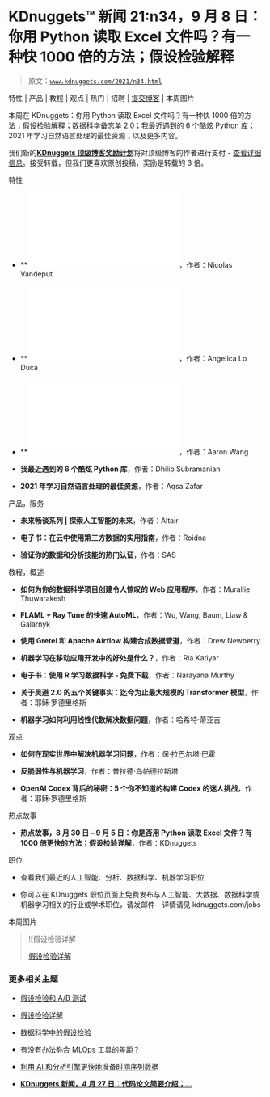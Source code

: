 # KDnuggets™ 新闻 21:n34，9 月 8 日：你用 Python 读取 Excel 文件吗？有一种快 1000 倍的方法；假设检验解释

> 原文：[`www.kdnuggets.com/2021/n34.html`](https://www.kdnuggets.com/2021/n34.html)

特性 | 产品 | 教程 | 观点 | 热门 | 招聘 | [提交博客](https://www.kdnuggets.com/news/submissions.html) | 本周图片

本周在 KDnuggets：你用 Python 读取 Excel 文件吗？有一种快 1000 倍的方法；假设检验解释；数据科学备忘单 2.0；我最近遇到的 6 个酷炫 Python 库；2021 年学习自然语言处理的最佳资源；以及更多内容。

我们新的[**KDnuggets 顶级博客奖励计划**](https://www.kdnuggets.com/2021/04/kdnuggets-top-authors-reward-program.html)将对顶级博客的作者进行支付 - [查看详细信息](https://www.kdnuggets.com/2021/04/kdnuggets-top-authors-reward-program.html)。接受转载，但我们更喜欢原创投稿，奖励是转载的 3 倍。

特性

+   **![金牌博客你用 Python 读取 Excel 文件吗？有一种快 1000 倍的方法**](img/excel-files-python-1000x-faster-way.html)，作者：Nicolas Vandeput

+   **![金牌博客假设检验解释**](img/hypothesis-testing-explained.html)，作者：Angelica Lo Duca

+   **![银牌博客数据科学备忘单 2.0**](img/data-science-cheat-sheet.html)，作者：Aaron Wang

+   **我最近遇到的 6 个酷炫 Python 库**，作者：Dhilip Subramanian

+   **2021 年学习自然语言处理的最佳资源**，作者：Aqsa Zafar

产品，服务

+   **未来畅谈系列 | 探索人工智能的未来**，作者：Altair

+   **电子书：在云中使用第三方数据的实用指南**，作者：Roidna

+   **验证你的数据和分析技能的热门认证**，作者：SAS

教程，概述

+   **如何为你的数据科学项目创建令人惊叹的 Web 应用程序**，作者：Murallie Thuwarakesh

+   **FLAML + Ray Tune 的快速 AutoML**，作者：Wu, Wang, Baum, Liaw & Galarnyk

+   **使用 Gretel 和 Apache Airflow 构建合成数据管道**，作者：Drew Newberry

+   **机器学习在移动应用开发中的好处是什么？**，作者：Ria Katiyar

+   **电子书：使用 R 学习数据科学 - 免费下载**，作者：Narayana Murthy

+   **关于吴道 2.0 的五个关键事实：迄今为止最大规模的 Transformer 模型**，作者：耶稣·罗德里格斯

+   **机器学习如何利用线性代数解决数据问题**，作者：哈希特·蒂亚吉

观点

+   **如何在现实世界中解决机器学习问题**，作者：保·拉巴尔塔·巴霍

+   **反脆弱性与机器学习**，作者：普拉德·乌帕德拉斯塔

+   **OpenAI Codex 背后的秘密：5 个你不知道的构建 Codex 的迷人挑战**，作者：耶稣·罗德里格斯

热点故事

+   **热点故事，8 月 30 日 – 9 月 5 日：你是否用 Python 读取 Excel 文件？有 1000 倍更快的方法；假设检验详解**，作者：KDnuggets

职位

+   查看我们最近的人工智能、分析、数据科学、机器学习职位

+   你可以在 KDnuggets 职位页面上免费发布与人工智能、大数据、数据科学或机器学习相关的行业或学术职位，请发邮件 - 详情请见 kdnuggets.com/jobs

本周图片

> ![假设检验详解
> 
> [假设检验详解](https://www.kdnuggets.com/2021/09/hypothesis-testing-explained.html)

### 更多相关主题

+   [假设检验和 A/B 测试](https://www.kdnuggets.com/hypothesis-testing-and-ab-testing)

+   [假设检验详解](https://www.kdnuggets.com/2021/09/hypothesis-testing-explained.html)

+   [数据科学中的假设检验](https://www.kdnuggets.com/2023/02/hypothesis-testing-data-science.html)

+   [有没有办法弥合 MLOps 工具的差距？](https://www.kdnuggets.com/2022/08/way-bridge-mlops-tools-gap.html)

+   [利用 AI 和分析引擎更快地准备时间序列数据](https://www.kdnuggets.com/2021/12/piexchange-faster-way-prepare-timeseries-data-ai-analytics-engine.html)

+   [**KDnuggets 新闻，4 月 27 日：代码论文简要介绍；…**](https://www.kdnuggets.com/2022/n17.html)
